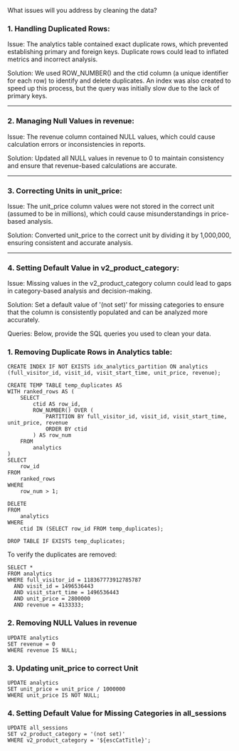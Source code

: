 What issues will you address by cleaning the data?

### 1. Handling Duplicated Rows:

Issue: The analytics table contained exact duplicate rows, which prevented establishing primary and foreign keys. Duplicate rows could lead to inflated metrics and incorrect analysis.

Solution: We used ROW_NUMBER() and the ctid column (a unique identifier for each row) to identify and delete duplicates. An index was also created to speed up this process, but the query was initially slow due to the lack of primary keys.

---
### 2. Managing Null Values in revenue:

Issue: The revenue column contained NULL values, which could cause calculation errors or inconsistencies in reports.

Solution: Updated all NULL values in revenue to 0 to maintain consistency and ensure that revenue-based calculations are accurate.

---
### 3. Correcting Units in unit_price:

Issue: The unit_price column values were not stored in the correct unit (assumed to be in millions), which could cause misunderstandings in price-based analysis.

Solution: Converted unit_price to the correct unit by dividing it by 1,000,000, ensuring consistent and accurate analysis.

---
### 4. Setting Default Value in v2_product_category:

Issue: Missing values in the v2_product_category column could lead to gaps in category-based analysis and decision-making.

Solution: Set a default value of '(not set)' for missing categories to ensure that the column is consistently populated and can be analyzed more accurately.



Queries:
Below, provide the SQL queries you used to clean your data.

### 1. Removing Duplicate Rows in Analytics table:
```
CREATE INDEX IF NOT EXISTS idx_analytics_partition ON analytics (full_visitor_id, visit_id, visit_start_time, unit_price, revenue);

CREATE TEMP TABLE temp_duplicates AS
WITH ranked_rows AS (
    SELECT 
        ctid AS row_id,
        ROW_NUMBER() OVER (
            PARTITION BY full_visitor_id, visit_id, visit_start_time, unit_price, revenue
            ORDER BY ctid
        ) AS row_num
    FROM 
        analytics
)
SELECT 
    row_id
FROM 
    ranked_rows
WHERE 
    row_num > 1;

DELETE 
FROM 
    analytics
WHERE 
    ctid IN (SELECT row_id FROM temp_duplicates);

DROP TABLE IF EXISTS temp_duplicates;
```
To verify the duplicates are removed:
```
SELECT *
FROM analytics
WHERE full_visitor_id = 118367773912785787 
  AND visit_id = 1496536443 
  AND visit_start_time = 1496536443 
  AND unit_price = 2800000 
  AND revenue = 4133333;
```

### 2. Removing NULL Values in revenue
```
UPDATE analytics
SET revenue = 0
WHERE revenue IS NULL;

```

### 3. Updating unit_price to correct Unit
```
UPDATE analytics
SET unit_price = unit_price / 1000000
WHERE unit_price IS NOT NULL;

```

### 4. Setting Default Value for Missing Categories in all_sessions
```
UPDATE all_sessions
SET v2_product_category = '(not set)'
WHERE v2_product_category = '${escCatTitle}';

```
